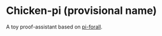 # Chicken-pi (provisional name)

A toy proof-assistant based on [pi-forall](https://github.com/sweirich/pi-forall).